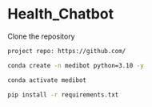 # Health_Chatbot
Clone the repository
```bash 
project repo: https://github.com/
```
```bash
conda create -n medibot python=3.10 -y
```
```bash
conda activate medibot
```

```bash 
pip install -r requirements.txt
```
